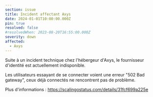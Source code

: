 ```yaml
---
section: issue
title: Incident affectant Axys
date: 2024-01-01T10:00:00.000Z
pin: true
resolved: false
#resolvedWhen: 2023-08-20T16:55:00.000Z
severity: down
affected:
  - Axys
---
```


Suite à un incident technique chez l'hébergeur d'Axys, le fournisseur d'identité est actuellement indisponible. 

Les utilisateurs essayant de se connecter voient une erreur "502 Bad gateway", ceux déjà connectés ne rencontrent pas de problème.

Plus d'informations :
https://scalingostatus.com/details/31fcf699a225e
